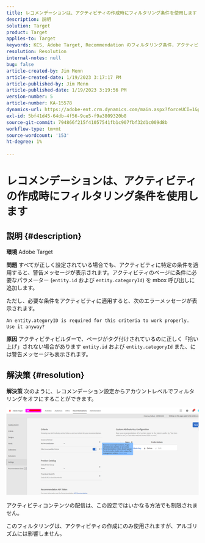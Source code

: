 ```yaml
---
title: レコメンデーションは、アクティビティの作成時にフィルタリング条件を使用します
description: 説明
solution: Target
product: Target
applies-to: Target
keywords: KCS, Adobe Target, Recommendation のフィルタリング条件，アクティビティの作成，アクティビティ URL，エンティティ， categoryID, entity.id, entity.categoryId
resolution: Resolution
internal-notes: null
bug: false
article-created-by: Jim Menn
article-created-date: 1/19/2023 3:17:17 PM
article-published-by: Jim Menn
article-published-date: 1/19/2023 3:19:56 PM
version-number: 5
article-number: KA-15578
dynamics-url: https://adobe-ent.crm.dynamics.com/main.aspx?forceUCI=1&pagetype=entityrecord&etn=knowledgearticle&id=80240b57-0c98-ed11-aad1-6045bd0065f9
exl-id: 5bf41d45-64db-4f56-9ce5-f9a3809320b8
source-git-commit: 794866f215f41057541fb1c907fbf32d1c009d8b
workflow-type: tm+mt
source-wordcount: '153'
ht-degree: 1%

---
```


# レコメンデーションは、アクティビティの作成時にフィルタリング条件を使用します

## 説明 {#description}


<b>環境</b>
Adobe Target

<b>問題</b>
すべてが正しく設定されている場合でも、アクティビティに特定の条件を適用すると、警告メッセージが表示されます。アクティビティのページに条件に必要なパラメーター (`entity.id` および `entity.categoryId`) を mbox 呼び出しに追加します。

ただし、必要な条件をアクティビティに適用すると、次のエラーメッセージが表示されます。


```
An entity.ategoryID is required for this criteria to work properly. Use it anyway?
```


<b>原因</b>
アクティビティビルダーで、ページがタグ付けされているのに正しく「拾い上げ」されない場合があります `entity.id` および `entity.categoryId` また、には警告メッセージも表示されます。




## 解決策 {#resolution}


<b>解決策</b>
次のように、レコメンデーション設定からアカウントレベルでフィルタリングをオフにすることができます。

![](assets/39ed0575-0c98-ed11-aad1-6045bd0065f9.png)













アクティビティコンテンツの配信は、この設定ではいかなる方法でも制限されません。

このフィルタリングは、アクティビティの作成にのみ使用されますが、アルゴリズムには影響しません。
